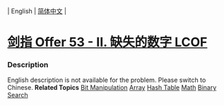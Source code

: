 | English | [简体中文](README.md) |

# [剑指 Offer 53 - II. 缺失的数字  LCOF](https://leetcode.cn/problems/que-shi-de-shu-zi-lcof)
 ### Description
English description is not available for the problem. Please switch to Chinese.
**Related Topics**  [Bit Manipulation](https://leetcode.cn/tag/bit-manipulation) [Array](https://leetcode.cn/tag/array) [Hash Table](https://leetcode.cn/tag/hash-table) [Math](https://leetcode.cn/tag/math) [Binary Search](https://leetcode.cn/tag/binary-search) 